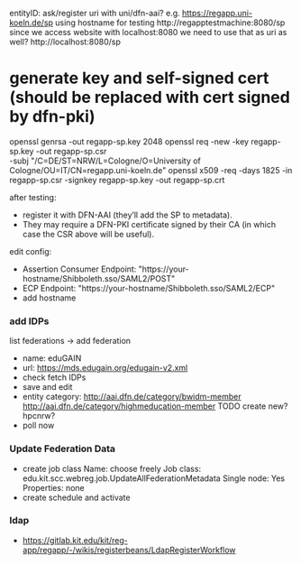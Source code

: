 
entityID: ask/register uri with uni/dfn-aai? e.g. https://regapp.uni-koeln.de/sp
using hostname for testing
http://regapptestmachine:8080/sp
since we access website with localhost:8080 we need to use that as uri as well?
http://localhost:8080/sp


# generate key and self-signed cert (should be replaced with cert signed by dfn-pki)
openssl genrsa -out regapp-sp.key 2048
openssl req -new -key regapp-sp.key -out regapp-sp.csr \
  -subj "/C=DE/ST=NRW/L=Cologne/O=University of Cologne/OU=IT/CN=regapp.uni-koeln.de"
openssl x509 -req -days 1825 -in regapp-sp.csr -signkey regapp-sp.key -out regapp-sp.crt


after testing:
- register it with DFN-AAI (they’ll add the SP to metadata).
- They may require a DFN-PKI certificate signed by their CA (in which case the CSR above will be useful).


edit config:
- Assertion Consumer Endpoint: "https://your-hostname/Shibboleth.sso/SAML2/POST"
- ECP Endpoint: "https://your-hostname/Shibboleth.sso/SAML2/ECP"
- add hostname

### add IDPs
list federations -> add federation
- name: eduGAIN
- url: https://mds.edugain.org/edugain-v2.xml
- check fetch IDPs
- save and edit
- entity category: http://aai.dfn.de/category/bwidm-member
  http://aai.dfn.de/category/highmeducation-member
  TODO create new? hpcnrw?
- poll now


### Update Federation Data
- create job class
Name: choose freely
Job class: edu.kit.scc.webreg.job.UpdateAllFederationMetadata
Single node: Yes
Properties: none
- create schedule and activate

### ldap
- https://gitlab.kit.edu/kit/reg-app/regapp/-/wikis/registerbeans/LdapRegisterWorkflow
